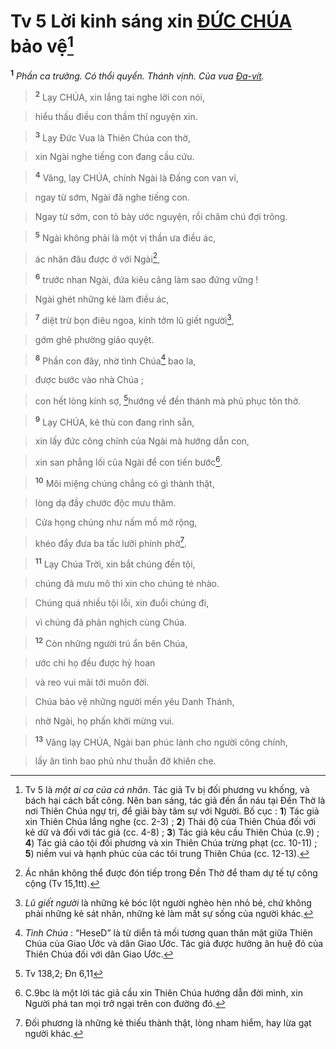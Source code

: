 # Tv 5 Lời kinh sáng xin [ĐỨC CHÚA]() bảo vệ[^1]
<sup><b>1</b></sup> *Phần ca trưởng. Có thổi quyển. Thánh vịnh. Của vua [Đa-vít]().*


> <sup><b>2</b></sup> Lạy CHÚA, xin lắng tai nghe lời con nói,
>


> hiểu thấu điều con thầm thĩ nguyện xin.
>


> <sup><b>3</b></sup> Lạy Đức Vua là Thiên Chúa con thờ,
>


> xin Ngài nghe tiếng con đang cầu cứu.
>


> <sup><b>4</b></sup> Vâng, lạy CHÚA, chính Ngài là Đấng con van vỉ,
>


> ngay từ sớm, Ngài đã nghe tiếng con.
>


> Ngay từ sớm, con tỏ bày ước nguyện, rồi chăm chú đợi trông.
>


> <sup><b>5</b></sup> Ngài không phải là một vị thần ưa điều ác,
>


> ác nhân đâu được ở với Ngài[^2],
>


> <sup><b>6</b></sup> trước nhan Ngài, đứa kiêu căng làm sao đứng vững !
>


> Ngài ghét những kẻ làm điều ác,
>


> <sup><b>7</b></sup> diệt trừ bọn điêu ngoa, kinh tởm lũ giết người[^3],
>


> gớm ghê phường giảo quyệt.
>


> <sup><b>8</b></sup> Phần con đây, nhờ tình Chúa[^4] bao la,
>


> được bước vào nhà Chúa ;
>


> con hết lòng kính sợ, [^1*]hướng về đền thánh mà phủ phục tôn thờ.
>


> <sup><b>9</b></sup> Lạy CHÚA, kẻ thù con đang rình sẵn,
>


> xin lấy đức công chính của Ngài mà hướng dẫn con,
>


> xin san phẳng lối của Ngài để con tiến bước[^5].
>


> <sup><b>10</b></sup> Môi miệng chúng chẳng có gì thành thật,
>


> lòng dạ đầy chước độc mưu thâm.
>


> Cửa họng chúng như nấm mồ mở rộng,
>


> khéo đẩy đưa ba tấc lưỡi phỉnh phờ[^6].
>


> <sup><b>11</b></sup> Lạy Chúa Trời, xin bắt chúng đền tội,
>


> chúng đã mưu mô thì xin cho chúng té nhào.
>


> Chúng quá nhiều tội lỗi, xin đuổi chúng đi,
>


> vì chúng đã phản nghịch cùng Chúa.
>


> <sup><b>12</b></sup> Còn những người trú ẩn bên Chúa,
>


> ước chi họ đều được hỷ hoan
>


> và reo vui mãi tới muôn đời.
>


> Chúa bảo vệ những người mến yêu Danh Thánh,
>


> nhờ Ngài, họ phấn khởi mừng vui.
>


> <sup><b>13</b></sup> Vâng lạy CHÚA, Ngài ban phúc lành cho người công chính,
>


> lấy ân tình bao phủ như thuẫn đỡ khiên che.
>

[^1]: Tv 5 là *một ai ca của cá nhân*. Tác giả Tv bị đối phương vu khống, và bách hại cách bất công. Nên ban sáng, tác giả đến ẩn náu tại Đền Thờ là nơi Thiên Chúa ngự trị, để giãi bày tâm sự với Người. Bố cục : **1**) Tác giả xin Thiên Chúa lắng nghe (cc. 2-3) ; **2**) Thái độ của Thiên Chúa đối với kẻ dữ và đối với tác giả (cc. 4-8) ; **3**) Tác giả kêu cầu Thiên Chúa (c.9) ; **4**) Tác giả cáo tội đối phương và xin Thiên Chúa trừng phạt (cc. 10-11) ; **5**) niềm vui và hạnh phúc của các tôi trung Thiên Chúa (cc. 12-13).
[^2]: Ác nhân không thể được đón tiếp trong Đền Thờ để tham dự tế tự công cộng (Tv 15,1tt).
[^3]: *Lũ giết người* là những kẻ bóc lột người nghèo hèn nhỏ bé, chứ không phải những kẻ sát nhân, những kẻ làm mất sự sống của người khác.
[^4]: *Tình Chúa* : “HeseD” là từ diễn tả mối tương quan thân mật giữa Thiên Chúa của Giao Ước và dân Giao Ước. Tác giả được hưởng ân huệ đó của Thiên Chúa đối với dân Giao Ước.
[^5]: C.9bc là một lời tác giả cầu xin Thiên Chúa hướng dẫn đời mình, xin Người phá tan mọi trở ngại trên con đường đó.
[^6]: Đối phương là những kẻ thiếu thành thật, lòng nham hiểm, hay lừa gạt người khác.
[^1*]: Tv 138,2; Đn 6,11